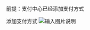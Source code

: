 前提：支付中心已经添加支付方式

添加支付方式
![输入图片说明](https://images.gitee.com/uploads/images/2021/0601/114942_a098f780_8867015.png "屏幕截图.png")
